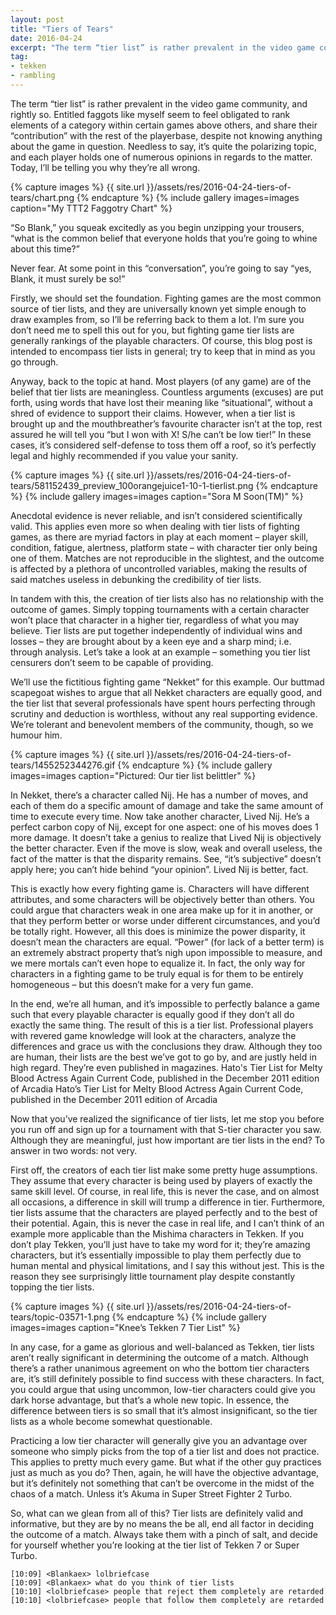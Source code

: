 ```yaml
---
layout: post
title: "Tiers of Tears"
date: 2016-04-24
excerpt: "The term “tier list” is rather prevalent in the video game community, and rightly so. Today, I’ll be telling you why they’re all wrong."
tag:
- tekken
- rambling
---
```


The term “tier list” is rather prevalent in the video game community, and rightly so. Entitled faggots like myself seem to feel obligated to rank elements of a category within certain games above others, and share their “contribution” with the rest of the playerbase, despite not knowing anything about the game in question. Needless to say, it’s quite the polarizing topic, and each player holds one of numerous opinions in regards to the matter. Today, I’ll be telling you why they’re all wrong.

{% capture images %}
    {{ site.url }}/assets/res/2016-04-24-tiers-of-tears/chart.png
{% endcapture %}
{% include gallery images=images caption="My TTT2 Faggotry Chart" %}

“So Blank,” you squeak excitedly as you begin unzipping your trousers, “what is the common belief that everyone holds that you’re going to whine about this time?”

Never fear. At some point in this “conversation”, you’re going to say “yes, Blank, it must surely be so!”

Firstly, we should set the foundation. Fighting games are the most common source of tier lists, and they are universally known yet simple enough to draw examples from, so I’ll be referring back to them a lot. I’m sure you don’t need me to spell this out for you, but fighting game tier lists are generally rankings of the playable characters. Of course, this blog post is intended to encompass tier lists in general; try to keep that in mind as you go through.

Anyway, back to the topic at hand. Most players (of any game) are of the belief that tier lists are meaningless. Countless arguments (excuses) are put forth, using words that have lost their meaning like “situational”, without a shred of evidence to support their claims. However, when a tier list is brought up and the mouthbreather’s favourite character isn’t at the top, rest assured he will tell you “but I won with X! S/he can’t be low tier!” In these cases, it’s considered self-defense to toss them off a roof, so it’s perfectly legal and highly recommended if you value your sanity.

{% capture images %}
    {{ site.url }}/assets/res/2016-04-24-tiers-of-tears/581152439_preview_100orangejuice1-10-1-tierlist.png
{% endcapture %}
{% include gallery images=images caption="Sora M Soon(TM)" %}

Anecdotal evidence is never reliable, and isn’t considered scientifically valid. This applies even more so when dealing with tier lists of fighting games, as there are myriad factors in play at each moment – player skill, condition, fatigue, alertness, platform state – with character tier only being one of them. Matches are not reproducible in the slightest, and the outcome is affected by a plethora of uncontrolled variables, making the results of said matches useless in debunking the credibility of tier lists.

In tandem with this, the creation of tier lists also has no relationship with the outcome of games. Simply topping tournaments with a certain character won’t place that character in a higher tier, regardless of what you may believe. Tier lists are put together independently of individual wins and losses – they are brought about by a keen eye and a sharp mind; i.e. through analysis. Let’s take a look at an example – something you tier list censurers don’t seem to be capable of providing.

We’ll use the fictitious fighting game “Nekket” for this example. Our buttmad scapegoat wishes to argue that all Nekket characters are equally good, and the tier list that several professionals have spent hours perfecting through scrutiny and deduction is worthless, without any real supporting evidence. We’re tolerant and benevolent members of the community, though, so we humour him.

{% capture images %}
    {{ site.url }}/assets/res/2016-04-24-tiers-of-tears/1455252344276.gif
{% endcapture %}
{% include gallery images=images caption="Pictured: Our tier list belittler" %}

In Nekket, there’s a character called Nij. He has a number of moves, and each of them do a specific amount of damage and take the same amount of time to execute every time. Now take another character, Lived Nij. He’s a perfect carbon copy of Nij, except for one aspect: one of his moves does 1 more damage. It doesn’t take a genius to realize that Lived Nij is objectively the better character. Even if the move is slow, weak and overall useless, the fact of the matter is that the disparity remains. See, “it’s subjective” doesn’t apply here; you can’t hide behind “your opinion”. Lived Nij is better, fact.

This is exactly how every fighting game is. Characters will have different attributes, and some characters will be objectively better than others. You could argue that characters weak in one area make up for it in another, or that they perform better or worse under different circumstances, and you’d be totally right. However, all this does is minimize the power disparity, it doesn’t mean the characters are equal. “Power” (for lack of a better term) is an extremely abstract property that’s nigh upon impossible to measure, and we mere mortals can’t even hope to equalize it. In fact, the only way for characters in a fighting game to be truly equal is for them to be entirely homogeneous – but this doesn’t make for a very fun game.

In the end, we’re all human, and it’s impossible to perfectly balance a game such that every playable character is equally good if they don’t all do exactly the same thing. The result of this is a tier list. Professional players with revered game knowledge will look at the characters, analyze the differences and grace us with the conclusions they draw. Although they too are human, their lists are the best we’ve got to go by, and are justly held in high regard. They’re even published in magazines.
Hato's Tier List for Melty Blood Actress Again Current Code, published in the December 2011 edition of Arcadia
Hato’s Tier List for Melty Blood Actress Again Current Code, published in the December 2011 edition of Arcadia

Now that you’ve realized the significance of tier lists, let me stop you before you run off and sign up for a tournament with that S-tier character you saw. Although they are meaningful, just how important are tier lists in the end? To answer in two words: not very.

First off, the creators of each tier list make some pretty huge assumptions. They assume that every character is being used by players of exactly the same skill level. Of course, in real life, this is never the case, and on almost all occasions, a difference in skill will trump a difference in tier. Furthermore, tier lists assume that the characters are played perfectly and to the best of their potential. Again, this is never the case in real life, and I can’t think of an example more applicable than the Mishima characters in Tekken. If you don’t play Tekken, you’ll just have to take my word for it; they’re amazing characters, but it’s essentially impossible to play them perfectly due to human mental and physical limitations, and I say this without jest. This is the reason they see surprisingly little tournament play despite constantly topping the tier lists.

{% capture images %}
    {{ site.url }}/assets/res/2016-04-24-tiers-of-tears/topic-03571-1.png
{% endcapture %}
{% include gallery images=images caption="Knee’s Tekken 7 Tier List" %}

In any case, for a game as glorious and well-balanced as Tekken, tier lists aren’t really significant in determining the outcome of a match. Although there’s a rather unanimous agreement on who the bottom tier characters are, it’s still definitely possible to find success with these characters. In fact, you could argue that using uncommon, low-tier characters could give you dark horse advantage, but that’s a whole new topic. In essence, the difference between tiers is so small that it’s almost insignificant, so the tier lists as a whole become somewhat questionable.

Practicing a low tier character will generally give you an advantage over someone who simply picks from the top of a tier list and does not practice. This applies to pretty much every game. But what if the other guy practices just as much as you do? Then, again, he will have the objective advantage, but it’s definitely not something that can’t be overcome in the midst of the chaos of a match. Unless it’s Akuma in Super Street Fighter 2 Turbo.

So, what can we glean from all of this? Tier lists are definitely valid and informative, but they are by no means the be all, end all factor in deciding the outcome of a match. Always take them with a pinch of salt, and decide for yourself whether you’re looking at the tier list of Tekken 7 or Super Turbo.

```
[10:09] <Blankaex> lolbriefcase
[10:09] <Blankaex> what do you think of tier lists
[10:10] <lolbriefcase> people that reject them completely are retarded
[10:10] <lolbriefcase> people that follow them completely are retarded
```